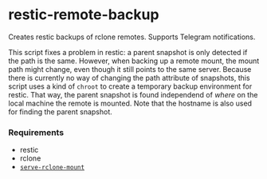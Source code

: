 # restic-remote-backup
Creates restic backups of rclone remotes. Supports Telegram notifications.

This script fixes a problem in restic: a parent snapshot is only detected if the path is the same. However, when backing up a remote mount, the mount path might change, even though it still points to the same server. Because there is currently no way of changing the path attribute of snapshots, this script uses a kind of `chroot` to create a temporary backup environment for restic. That way, the parent snapshot is found independend of *where* on the local machine the remote is mounted. Note that the hostname is also used for finding the parent snapshot.

### Requirements

* restic
* rclone
* [`serve-rclone-mount`](https://github.com/pschlo/serve-rclone-mount)

